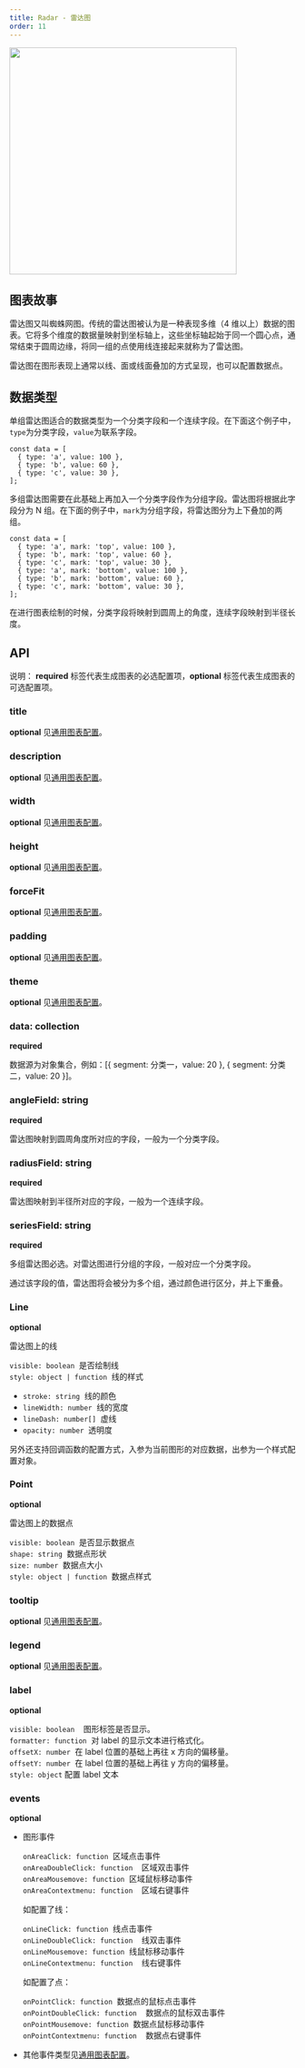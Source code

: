 ```yaml
---
title: Radar - 雷达图
order: 11
---
```


<img src="https://gw.alipayobjects.com/mdn/rms_d314dd/afts/img/A*EopBRptmqjAAAAAAAAAAAABkARQnAQ" width="400">

## 图表故事

雷达图又叫蜘蛛网图。传统的雷达图被认为是一种表现多维（4 维以上）数据的图表。它将多个维度的数据量映射到坐标轴上，这些坐标轴起始于同一个圆心点，通常结束于圆周边缘，将同一组的点使用线连接起来就称为了雷达图。

雷达图在图形表现上通常以线、面或线面叠加的方式呈现，也可以配置数据点。

## 数据类型

单组雷达图适合的数据类型为一个分类字段和一个连续字段。在下面这个例子中，`type`为分类字段，`value`为联系字段。

```
const data = [
  { type: 'a', value: 100 },
  { type: 'b', value: 60 },
  { type: 'c', value: 30 },
];
```

多组雷达图需要在此基础上再加入一个分类字段作为分组字段。雷达图将根据此字段分为 N 组。在下面的例子中，`mark`为分组字段，将雷达图分为上下叠加的两组。

```
const data = [
  { type: 'a', mark: 'top', value: 100 },
  { type: 'b', mark: 'top', value: 60 },
  { type: 'c', mark: 'top', value: 30 },
  { type: 'a', mark: 'bottom', value: 100 },
  { type: 'b', mark: 'bottom', value: 60 },
  { type: 'c', mark: 'bottom', value: 30 },
];
```

在进行图表绘制的时候，分类字段将映射到圆周上的角度，连续字段映射到半径长度。

## API

说明： **required** 标签代表生成图表的必选配置项，**optional** 标签代表生成图表的可选配置项。

### title

**optional** 见[通用图表配置](../general-config#title)。

### description

**optional** 见[通用图表配置](../general-config#description)。

### width

**optional** 见[通用图表配置](../general-config#width)。

### height

**optional** 见[通用图表配置](../general-config#height)。

### forceFit

**optional** 见[通用图表配置](../general-config#forceFit)。

### padding

**optional** 见[通用图表配置](../general-config#padding)。

### theme

**optional** 见[通用图表配置](../general-config#theme)。

### data: collection

**required**

数据源为对象集合，例如：[{ segment: 分类一，value: 20 }, { segment: 分类二，value: 20 }]。

### angleField: string

**required**

雷达图映射到圆周角度所对应的字段，一般为一个分类字段。

### radiusField: string

**required**

雷达图映射到半径所对应的字段，一般为一个连续字段。

### seriesField: string

**required**

多组雷达图必选。对雷达图进行分组的字段，一般对应一个分类字段。

通过该字段的值，雷达图将会被分为多个组，通过颜色进行区分，并上下重叠。

### Line

**optional**

雷达图上的线

`visible: boolean`  是否绘制线<br />
`style: object | function`  线的样式<br />

- `stroke: string`  线的颜色<br />
- `lineWidth: number`  线的宽度<br />
- `lineDash: number[]`  虚线<br />
- `opacity: number`  透明度

另外还支持回调函数的配置方式，入参为当前图形的对应数据，出参为一个样式配置对象。

### Point

**optional**

雷达图上的数据点

`visible: boolean`  是否显示数据点<br />
`shape: string`  数据点形状<br />
`size: number`  数据点大小<br />
`style: object | function`  数据点样式

### tooltip

**optional** 见[通用图表配置](../general-config#tooltip)。

### legend

**optional** 见[通用图表配置](../general-config#legend)。

### label

**optional**

`visible: boolean`    图形标签是否显示。<br />
`formatter: function`  对 label 的显示文本进行格式化。<br />
`offsetX: number`  在 label 位置的基础上再往 x 方向的偏移量。<br />
`offsetY: number`  在 label 位置的基础上再往 y 方向的偏移量。<br />
`style: object` 配置 label 文本

### events

**optional**

- 图形事件

  `onAreaClick: function`  区域点击事件<br />
  `onAreaDoubleClick: function`    区域双击事件<br />
  `onAreaMousemove: function`  区域鼠标移动事件<br />
  `onAreaContextmenu: function`    区域右键事件

  如配置了线：

  `onLineClick: function`  线点击事件<br />
  `onLineDoubleClick: function`    线双击事件<br />
  `onLineMousemove: function`  线鼠标移动事件<br />
  `onLineContextmenu: function`    线右键事件

  如配置了点：

  `onPointClick: function`  数据点的鼠标点击事件<br />
  `onPointDoubleClick: function`    数据点的鼠标双击事件<br />
  `onPointMousemove: function`  数据点鼠标移动事件<br />
  `onPointContextmenu: function`    数据点右键事件

- 其他事件类型见[通用图表配置](../general-config#events)。
